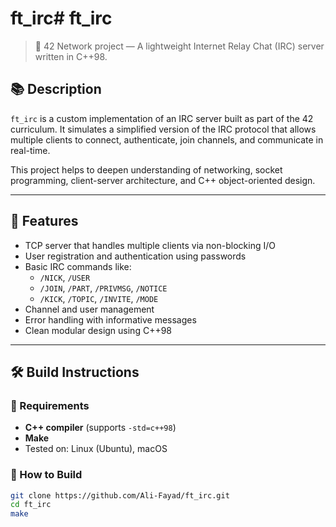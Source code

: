 # ft_irc# ft_irc

> 🧠 42 Network project — A lightweight Internet Relay Chat (IRC) server written in C++98.

## 📚 Description

`ft_irc` is a custom implementation of an IRC server built as part of the 42 curriculum. It simulates a simplified version of the IRC protocol that allows multiple clients to connect, authenticate, join channels, and communicate in real-time.

This project helps to deepen understanding of networking, socket programming, client-server architecture, and C++ object-oriented design.

---

## 🚀 Features

- TCP server that handles multiple clients via non-blocking I/O
- User registration and authentication using passwords
- Basic IRC commands like:
  - `/NICK`, `/USER`
  - `/JOIN`, `/PART`, `/PRIVMSG`, `/NOTICE`
  - `/KICK`, `/TOPIC`, `/INVITE`, `/MODE`
- Channel and user management
- Error handling with informative messages
- Clean modular design using C++98

---

## 🛠️ Build Instructions

### 🔧 Requirements

- **C++ compiler** (supports `-std=c++98`)
- **Make**
- Tested on: Linux (Ubuntu), macOS

### 🧪 How to Build

```bash
git clone https://github.com/Ali-Fayad/ft_irc.git
cd ft_irc
make
